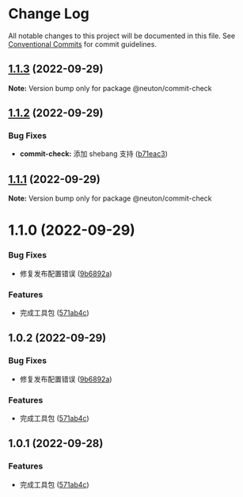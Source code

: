 # Change Log

All notable changes to this project will be documented in this file.
See [Conventional Commits](https://conventionalcommits.org) for commit guidelines.

## [1.1.3](https://github.com/fuxiang123/test-learn/compare/@neuton/commit-check@1.1.2...@neuton/commit-check@1.1.3) (2022-09-29)

**Note:** Version bump only for package @neuton/commit-check

## [1.1.2](https://github.com/fuxiang123/test-learn/compare/@neuton/commit-check@1.1.1...@neuton/commit-check@1.1.2) (2022-09-29)

### Bug Fixes

- **commit-check:** 添加 shebang 支持 ([b71eac3](https://github.com/fuxiang123/test-learn/commit/b71eac37798e01e6708878c3cfef30645a4cf3e4))

## [1.1.1](https://github.com/fuxiang123/test-learn/compare/@neuton/commit-check@1.1.0...@neuton/commit-check@1.1.1) (2022-09-29)

**Note:** Version bump only for package @neuton/commit-check

# 1.1.0 (2022-09-29)

### Bug Fixes

- 修复发布配置错误 ([9b6892a](https://github.com/fuxiang123/test-learn/commit/9b6892a902580134022ee0233f4888d974030565))

### Features

- 完成工具包 ([571ab4c](https://github.com/fuxiang123/test-learn/commit/571ab4c1fe311b5f90e0912822f678d67d71ee58))

## 1.0.2 (2022-09-29)

### Bug Fixes

- 修复发布配置错误 ([9b6892a](https://github.com/fuxiang123/test-learn/commit/9b6892a902580134022ee0233f4888d974030565))

### Features

- 完成工具包 ([571ab4c](https://github.com/fuxiang123/test-learn/commit/571ab4c1fe311b5f90e0912822f678d67d71ee58))

## 1.0.1 (2022-09-28)

### Features

- 完成工具包 ([571ab4c](https://github.com/fuxiang123/test-learn/commit/571ab4c1fe311b5f90e0912822f678d67d71ee58))
